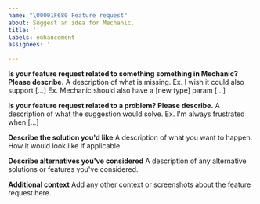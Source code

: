 ```yaml
---
name: "\U0001F680 Feature request"
about: Suggest an idea for Mechanic.
title: ''
labels: enhancement
assignees: ''

---
```


**Is your feature request related to something something in Mechanic? Please describe.**
A description of what is missing. Ex. I wish it could also support [...] Ex. Mechanic should also have a [new type] param [...] 

**Is your feature request related to a problem? Please describe.**
A description of what the suggestion would solve. Ex. I'm always frustrated when [...] 

**Describe the solution you'd like**
A description of what you want to happen. How it would look like if applicable.

**Describe alternatives you've considered**
A description of any alternative solutions or features you've considered.

**Additional context**
Add any other context or screenshots about the feature request here.
